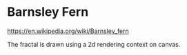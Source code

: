 # Barnsley Fern
https://en.wikipedia.org/wiki/Barnsley_fern

The fractal is drawn using a 2d rendering context on canvas.


